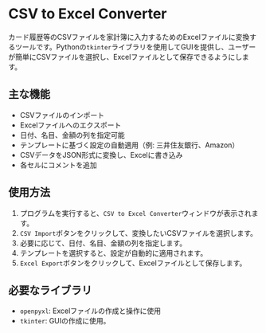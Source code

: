 # CSV to Excel Converter

カード履歴等のCSVファイルを家計簿に入力するためのExcelファイルに変換するツールです。Pythonの`tkinter`ライブラリを使用してGUIを提供し、ユーザーが簡単にCSVファイルを選択し、Excelファイルとして保存できるようにします。

## 主な機能

- CSVファイルのインポート
- Excelファイルへのエクスポート
- 日付、名目、金額の列を指定可能
- テンプレートに基づく設定の自動適用（例: 三井住友銀行、Amazon）
- CSVデータをJSON形式に変換し、Excelに書き込み
- 各セルにコメントを追加

## 使用方法

1. プログラムを実行すると、`CSV to Excel Converter`ウィンドウが表示されます。
2. `CSV Import`ボタンをクリックして、変換したいCSVファイルを選択します。
3. 必要に応じて、日付、名目、金額の列を指定します。
4. テンプレートを選択すると、設定が自動的に適用されます。
5. `Excel Export`ボタンをクリックして、Excelファイルとして保存します。

## 必要なライブラリ

- `openpyxl`: Excelファイルの作成と操作に使用
- `tkinter`: GUIの作成に使用。
